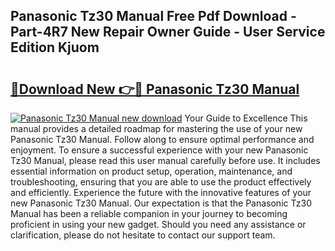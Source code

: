 ## Panasonic Tz30 Manual Free Pdf Download - Part-4R7 New Repair Owner Guide - User Service Edition Kjuom

# <h2><a href="http://cf14621.oget.top/?id=Panasonic+Tz30+Manual">🔗Download New 👉🔴 Panasonic Tz30 Manual</a></h2>

[![Panasonic Tz30 Manual new download](https://i.imgur.com/5g1atiW.png)](http://cf14621.oget.top/?id=Panasonic+Tz30+Manual)
Your Guide to Excellence This manual provides a detailed roadmap for mastering the use of your new Panasonic Tz30 Manual. Follow along to ensure optimal performance and enjoyment. To ensure a successful experience with your new Panasonic Tz30 Manual, please read this user manual carefully before use. It includes essential information on product setup, operation, maintenance, and troubleshooting, ensuring that you are able to use the product effectively and efficiently. Experience the future with the innovative features of your new Panasonic Tz30 Manual. Our expectation is that the Panasonic Tz30 Manual has been a reliable companion in your journey to becoming proficient in using your new gadget. Should you need any assistance or clarification, please do not hesitate to contact our support team.
